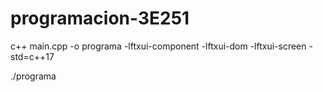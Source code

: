 # programacion-3E251


c++ main.cpp -o programa -lftxui-component -lftxui-dom -lftxui-screen -std=c++17

./programa